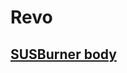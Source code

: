 # Revo

## [SUSBurner body](https://github.com/ArmoredTurtle/SUSBurner/blob/main/R2%20STLs/Hotends/Dragon_SF/SUSBurner_standard.STL)
